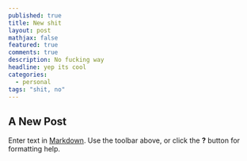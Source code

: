 ```yaml
---
published: true
title: New shit
layout: post
mathjax: false
featured: true
comments: true
description: No fucking way
headline: yep its cool
categories: 
  - personal
tags: "shit, no"
---
```


## A New Post

Enter text in [Markdown](http://daringfireball.net/projects/markdown/). Use the toolbar above, or click the **?** button for formatting help.
